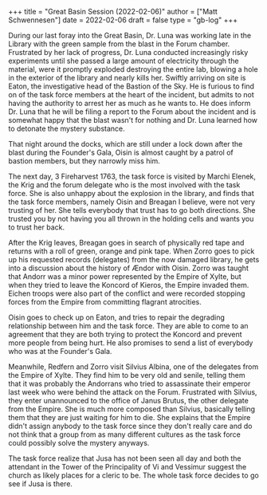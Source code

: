 +++
title = "Great Basin Session (2022-02-06)"
author = ["Matt Schwennesen"]
date = 2022-02-06
draft = false
type = "gb-log"
+++

During our last foray into the Great Basin, Dr. Luna was working late in
the Library with the green sample from the blast in the Forum chamber.
Frustrated by her lack of progress, Dr. Luna conducted increasingly
risky experiments until she passed a large amount of electricity through
the material, were it promptly exploded destroying the entire lab,
blowing a hole in the exterior of the library and nearly kills her.
Swiftly arriving on site is Eaton, the investigative head of the Bastion
of the Sky. He is furious to find on of the task force members at the
heart of the incident, but admits to not having the authority to arrest
her as much as he wants to. He does inform Dr. Luna that he will be
filing a report to the Forum about the incident and is somewhat happy
that the blast wasn't for nothing and Dr. Luna learned how to detonate
the mystery substance.

That night around the docks, which are still under a lock down after the
blast during the Founder's Gala, Oisin is almost caught by a patrol of
bastion members, but they narrowly miss him.

The next day, 3 Fireharvest 1763, the task force is visited by Marchi
Elenek, the Krig and the forum delegate who is the most involved with
the task force. She is also unhappy about the explosion in the library,
and finds that the task force members, namely Oisin and Breagan I
believe, were not very trusting of her. She tells everybody that trust
has to go both directions. She trusted you by not having you all thrown
in the holding cells and wants you to trust her back.

After the Krig leaves, Breagan goes in search of physically red tape and
returns with a roll of green, orange and pink tape. When Zorro goes to
pick up his requested records (delegates) from the now damaged library,
he gets into a discussion about the history of Ændor with Oisin. Zorro
was taught that Andorr was a minor power represented by the Empire of
Xylte, but when they tried to leave the Koncord of Kieros, the Empire
invaded them. Eichen troops were also part of the conflict and were
recorded stopping forces from the Empire from committing flagrant
atrocities.

Oisin goes to check up on Eaton, and tries to repair the degrading
relationship between him and the task force. They are able to come to an
agreement that they are both trying to protect the Koncord and prevent
more people from being hurt. He also promises to send a list of
everybody who was at the Founder's Gala.

Meanwhile, Redfern and Zorro visit Silvius Albina, one of the delegates
from the Empire of Xylte. They find him to be very old and senile,
telling them that it was probably the Andorrans who tried to assassinate
their emperor last week who were behind the attack on the Forum.
Frustrated with Silvius, they enter unannounced to the office of Janus
Brutus, the other delegate from the Empire. She is much more composed
than Silvius, basically telling them that they are just waiting for him
to die. She explains that the Empire didn't assign anybody to the task
force since they don't really care and do not think that a group from as
many different cultures as the task force could possibly solve the
mystery anyways.

The task force realize that Jusa has not been seen all day and both the
attendant in the Tower of the Principality of Vi and Vessimur suggest
the church as likely places for a cleric to be. The whole task force
decides to go see if Jusa is there.
